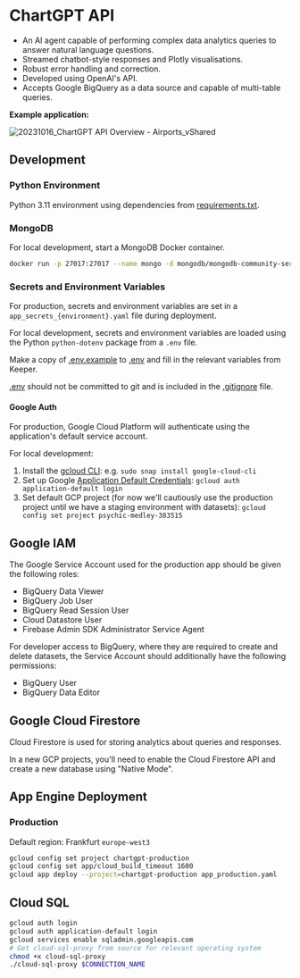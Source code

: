 # ChartGPT API

- An AI agent capable of performing complex data analytics queries to answer natural language questions.
- Streamed chatbot-style responses and Plotly visualisations.
- Robust error handling and correction.
- Developed using OpenAI's API.
- Accepts Google BigQuery as a data source and capable of multi-table queries.

**Example application:**

![20231016_ChartGPT API Overview - Airports_vShared](https://github.com/user-attachments/assets/2c89dbe3-cb4e-4c89-8458-ae76cbec2580)

## Development

### Python Environment

Python 3.11 environment using dependencies from [requirements.txt](requirements.txt).

### MongoDB

For local development, start a MongoDB Docker container.

```bash
docker run -p 27017:27017 --name mongo -d mongodb/mongodb-community-server:latest
```

### Secrets and Environment Variables

For production, secrets and environment variables are set in a `app_secrets_{environment}.yaml` file during deployment.

For local development, secrets and environment variables are loaded using the Python `python-dotenv` package from a `.env` file.

Make a copy of [.env.example](.env.example) to [.env](.env) and fill in the relevant variables from Keeper.

[.env](.env) should not be committed to git and is included in the [.gitignore](.gitignore) file.

#### Google Auth

For production, Google Cloud Platform will authenticate using the application's default service account.

For local development:
1. Install the [gcloud CLI](https://cloud.google.com/sdk/docs/install): e.g. `sudo snap install google-cloud-cli`
2. Set up Google [Application Default Credentials](https://cloud.google.com/docs/authentication/provide-credentials-adc): `gcloud auth application-default login`
3. Set default GCP project (for now we'll cautiously use the production project until we have a staging environment with datasets): `gcloud config set project psychic-medley-383515`

## Google IAM

The Google Service Account used for the production app should be given the following roles:
* BigQuery Data Viewer
* BigQuery Job User
* BigQuery Read Session User
* Cloud Datastore User
* Firebase Admin SDK Administrator Service Agent

For developer access to BigQuery, where they are required to create and delete datasets, the Service Account should additionally have the following permissions:
* BigQuery User
* BigQuery Data Editor

## Google Cloud Firestore

Cloud Firestore is used for storing analytics about queries and responses.

In a new GCP projects, you'll need to enable the Cloud Firestore API and create a new database using "Native Mode".

## App Engine Deployment

### Production

Default region: Frankfurt `europe-west3`

```bash
gcloud config set project chartgpt-production
gcloud config set app/cloud_build_timeout 1600
gcloud app deploy --project=chartgpt-production app_production.yaml
```

## Cloud SQL

```bash
gcloud auth login
gcloud auth application-default login
gcloud services enable sqladmin.googleapis.com
# Get cloud-sql-proxy from source for relevant operating system
chmod +x cloud-sql-proxy
./cloud-sql-proxy $CONNECTION_NAME
```
